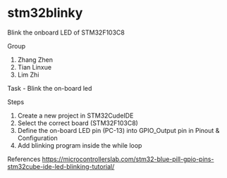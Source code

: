 # stm32blinky
Blink the onboard LED of STM32F103C8

Group
1) Zhang Zhen
2) Tian Linxue
3) Lim Zhi

Task - Blink the on-board led

Steps
1) Create a new project in STM32CudeIDE
2) Select the correct board (STM32F103C8)
3) Define the on-board LED pin (PC-13) into GPIO_Output pin in Pinout & Configuration
4) Add blinking program inside the while loop

References
https://microcontrollerslab.com/stm32-blue-pill-gpio-pins-stm32cube-ide-led-blinking-tutorial/
